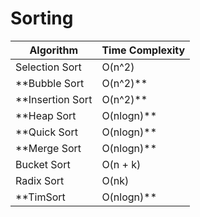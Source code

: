 # Sorting

Algorithm | Time Complexity
---|---
Selection Sort | O(n^2)
**Bubble Sort | O(n^2)**
**Insertion Sort | O(n^2)**
**Heap Sort | O(nlogn)**
**Quick Sort | O(nlogn)**
**Merge Sort | O(nlogn)**
Bucket Sort | O(n + k)
Radix Sort | O(nk)
**TimSort | O(nlogn)**
